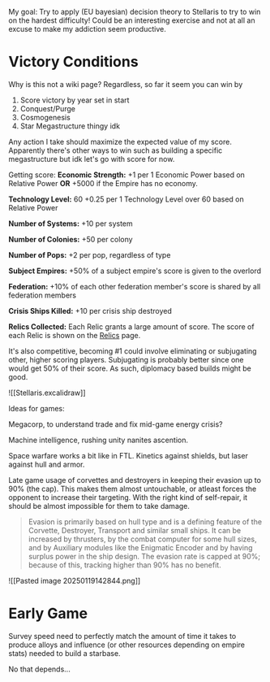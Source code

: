 
My goal: Try to apply (EU bayesian) decision theory to Stellaris to try to win on the hardest difficulty! Could be an interesting exercise and not at all an excuse to make my addiction seem productive.

# Victory Conditions

Why is this not a wiki page? Regardless, so far it seem you can win by

1. Score victory by year set in start
2. Conquest/Purge
3. Cosmogenesis 
4. Star Megastructure thingy idk



Any action I take should maximize the expected value of my score. Apparently there's other ways to win such as building a specific megastructure but idk let's go with score for now.



Getting score:
**Economic Strength:** +1 per 1 Economic Power based on Relative Power **OR** +5000 if the Empire has no economy.

**Technology Level:** 60 +0.25 per 1 Technology Level over 60 based on Relative Power

**Number of Systems:** +10 per system

**Number of Colonies:** +50 per colony

**Number of Pops:** +2 per pop, regardless of type

**Subject Empires:** +50% of a subject empire's score is given to the overlord

**Federation:** +10% of each other federation member's score is shared by all federation members

**Crisis Ships Killed:** +10 per crisis ship destroyed

**Relics Collected:** Each Relic grants a large amount of score. The score of each Relic is shown on the [Relics](https://stellaris.paradoxwikis.com/Relics "Relics") page.




It's also competitive, becoming #1 could involve eliminating or subjugating other, higher scoring players. 
Subjugating is probably better since one would get 50% of their score. As such, diplomacy based builds might be good.





![[Stellaris.excalidraw]]




Ideas for games:

Megacorp, to understand trade and fix mid-game energy crisis?

Machine intelligence, rushing unity nanites ascention.





Space warfare works a bit like in FTL. Kinetics against shields, but laser against hull and armor. 

Late game usage of corvettes and destroyers in keeping their evasion up to 90% (the cap). This makes them almost untouchable, or atleast forces the opponent to increase their targeting. With the right kind of self-repair, it should be almost impossible for them to take damage.


> Evasion is primarily based on hull type and is a defining feature of the Corvette, Destroyer, Transport and similar small ships. It can be increased by thrusters, by the combat computer for some hull sizes, and by Auxiliary modules like the Enigmatic Encoder and by having surplus power in the ship design. The evasion rate is capped at 90%; because of this, tracking higher than 90% has no benefit.


![[Pasted image 20250119142844.png]]




# Early Game


Survey speed need to perfectly match the amount of time it takes to produce alloys and influence (or other resources depending on empire stats) needed to build a starbase.

No that depends...